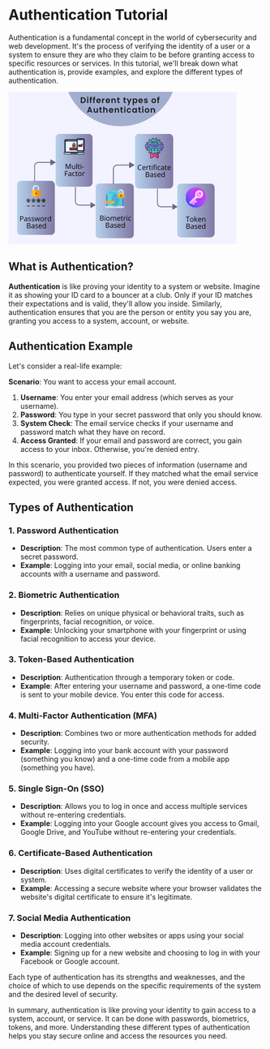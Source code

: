 # Authentication Tutorial

Authentication is a fundamental concept in the world of cybersecurity and web development. It's the process of verifying the identity of a user or a system to ensure they are who they claim to be before granting access to specific resources or services. In this tutorial, we'll break down what authentication is, provide examples, and explore the different types of authentication.

![Node JS different types of authentication](../Assets/different-types-of-authentication.webp)

## What is Authentication?

**Authentication** is like proving your identity to a system or website. Imagine it as showing your ID card to a bouncer at a club. Only if your ID matches their expectations and is valid, they'll allow you inside. Similarly, authentication ensures that you are the person or entity you say you are, granting you access to a system, account, or website.

## Authentication Example

Let's consider a real-life example:

**Scenario**: You want to access your email account.

1. **Username**: You enter your email address (which serves as your username).
2. **Password**: You type in your secret password that only you should know.
3. **System Check**: The email service checks if your username and password match what they have on record.
4. **Access Granted**: If your email and password are correct, you gain access to your inbox. Otherwise, you're denied entry.

In this scenario, you provided two pieces of information (username and password) to authenticate yourself. If they matched what the email service expected, you were granted access. If not, you were denied access.

## Types of Authentication

### 1. **Password Authentication**
   - **Description**: The most common type of authentication. Users enter a secret password.
   - **Example**: Logging into your email, social media, or online banking accounts with a username and password.

### 2. **Biometric Authentication**
   - **Description**: Relies on unique physical or behavioral traits, such as fingerprints, facial recognition, or voice.
   - **Example**: Unlocking your smartphone with your fingerprint or using facial recognition to access your device.

### 3. **Token-Based Authentication**
   - **Description**: Authentication through a temporary token or code.
   - **Example**: After entering your username and password, a one-time code is sent to your mobile device. You enter this code for access.

### 4. **Multi-Factor Authentication (MFA)**
   - **Description**: Combines two or more authentication methods for added security.
   - **Example**: Logging into your bank account with your password (something you know) and a one-time code from a mobile app (something you have).

### 5. **Single Sign-On (SSO)**
   - **Description**: Allows you to log in once and access multiple services without re-entering credentials.
   - **Example**: Logging into your Google account gives you access to Gmail, Google Drive, and YouTube without re-entering your credentials.

### 6. **Certificate-Based Authentication**
   - **Description**: Uses digital certificates to verify the identity of a user or system.
   - **Example**: Accessing a secure website where your browser validates the website's digital certificate to ensure it's legitimate.

### 7. **Social Media Authentication**
   - **Description**: Logging into other websites or apps using your social media account credentials.
   - **Example**: Signing up for a new website and choosing to log in with your Facebook or Google account.

Each type of authentication has its strengths and weaknesses, and the choice of which to use depends on the specific requirements of the system and the desired level of security.

In summary, authentication is like proving your identity to gain access to a system, account, or service. It can be done with passwords, biometrics, tokens, and more. Understanding these different types of authentication helps you stay secure online and access the resources you need.